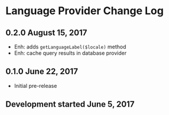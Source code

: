 Language Provider Change Log
============================

0.2.0 August 15, 2017
---------------------
* Enh: adds `getLanguageLabel($locale)` method
* Enh: cache query results in database provider

0.1.0 June 22, 2017
-------------------
* Initial pre-release

Development started June 5, 2017
--------------------------------- 

